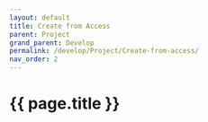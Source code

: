 ```yaml
---
layout: default
title: Create from Access
parent: Project
grand_parent: Develop
permalink: /develop/Project/Create-from-access/
nav_order: 2
---
```


# {{ page.title }}

